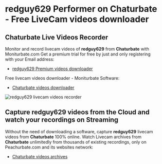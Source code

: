 # redguy629 Performer on Chaturbate - Free LiveCam videos downloader

## Chaturbate Live Videos Recorder

Monitor and record livecam videos of **redguy629** from **Chaturbate** with Moniturbate.com
Get a premium trial for free by just and only registering with your Email address:
* [redguy629 Premium videos downloader](https://moniturbate.com/request-demo-licence-key.html)

Free livecam videos downloader - Moniturbate Software:
* [Chaturbate videos downloader](https://moniturbate.com/moniturbate-download-software.html)

![redguy629 livecam videos recorder](https://peachurnet.com/templates/moniturbate-software.png)


## Capture redguy629 videos from the Cloud and watch your recordings on Streaming

Without the need of downloading a software, capture **redguy629** livecam videos from **Chaturbate** 100% online.
Watch Livecam archives from **Chaturbate** unlimitedly from thousands of existing recordings, only on Peachurbate.com and its websites network:
* [Chaturbate videos archives](https://peachurnet.com/)